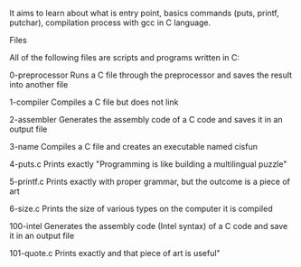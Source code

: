 It aims to learn about what is entry point, basics commands (puts, printf, putchar), compilation process with gcc in C language.


Files

All of the following files are scripts and programs written in C:

0-preprocessor 	Runs a C file through the preprocessor and saves the result into another file

1-compiler 	Compiles a C file but does not link

2-assembler 	Generates the assembly code of a C code and saves it in an output file

3-name 	Compiles a C file and creates an executable named cisfun

4-puts.c 	Prints exactly "Programming is like building a multilingual puzzle"

5-printf.c 	Prints exactly with proper grammar, but the outcome is a piece of art

6-size.c 	Prints the size of various types on the computer it is compiled

100-intel 	Generates the assembly code (Intel syntax) of a C code and save it in an output file

101-quote.c 	Prints exactly and that piece of art is useful" 
